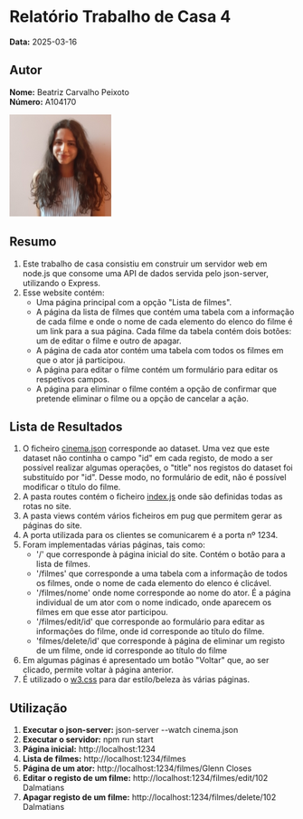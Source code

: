 # Relatório Trabalho de Casa 4

**Data:** 2025-03-16

## Autor

**Nome:** Beatriz Carvalho Peixoto  
**Número:** A104170  

![Fotografia de identificação](../foto_identificacao.png)

## Resumo
1. Este trabalho de casa consistiu em construir um servidor web em node.js que consome uma API de dados servida pelo json-server, utilizando o Express.
2. Esse website contém:
    - Uma página principal com a opção "Lista de filmes".
    - A página da lista de filmes que contém uma tabela com a informação de cada filme e onde o nome de cada elemento do elenco do filme é um link para a sua página. Cada filme da tabela contém dois botões: um de editar o filme e outro de apagar.
    - A página de cada ator contém uma tabela com todos os filmes em que o ator já participou.
    - A página para editar o filme contém um formulário para editar os respetivos campos.
    - A página para eliminar o filme contém a opção de confirmar que pretende eliminar o filme ou a opção de cancelar a ação.

## Lista de Resultados
1. O ficheiro [cinema.json](cinema/cinema.json) corresponde ao dataset. Uma vez que este dataset não continha o campo "id" em cada registo, 
de modo a ser possível realizar algumas operações, o "title" nos registos do dataset foi substituído por "id". Desse modo, no formulário de edit, não é possível modificar o título do filme.
2. A pasta routes contém o ficheiro [index.js](cinema/routes/index.js) onde são definidas todas as rotas no site.
3. A pasta views contém vários ficheiros em pug que permitem gerar as páginas do site.
4. A porta utilizada para os clientes se comunicarem é a porta nº 1234. 
5. Foram implementadas várias páginas, tais como:
    - '/' que corresponde à página inicial do site. Contém o botão para a lista de filmes.
    - '/filmes' que corresponde a uma tabela com a informação de todos os filmes, onde o nome de cada elemento do elenco é clicável.
    - '/filmes/nome' onde nome corresponde ao nome do ator. É a página individual de um ator com o nome indicado, onde aparecem os filmes em que esse ator participou.
    - '/filmes/edit/id' que corresponde ao formulário para editar as informações do filme, onde id corresponde ao título do filme.
    - 'filmes/delete/id' que corresponde à página de eliminar um registo de um filme, onde id corresponde ao título do filme
6. Em algumas páginas é apresentado um botão "Voltar" que, ao ser clicado, permite voltar à página anterior.
7. É utilizado o [w3.css](cinema/public/stylesheets/w3.css) para dar estilo/beleza às várias páginas.


## Utilização
1. **Executar o json-server:** json-server --watch cinema.json
2. **Executar o servidor:** npm run start
3. **Página inicial:** http://localhost:1234
4. **Lista de filmes:** http://localhost:1234/filmes
5. **Página de um ator:** http://localhost:1234/filmes/Glenn Closes
6. **Editar o registo de um filme:** http://localhost:1234/filmes/edit/102 Dalmatians
7. **Apagar registo de um filme:** http://localhost:1234/filmes/delete/102 Dalmatians
